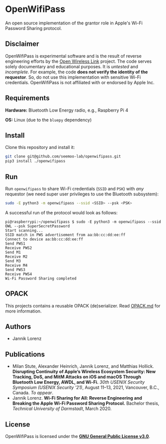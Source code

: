 # OpenWifiPass

An open source implementation of the grantor role in Apple's Wi-Fi Password Sharing protocol.

## Disclaimer

OpenWifiPass is experimental software and is the result of reverse engineering efforts by the [Open Wireless Link](https://owlink.org) project.
The code serves solely documentary and educational purposes. It is *untested* and *incomplete*.
For example, the code **does not verify the identity of the requestor**. So, do not use this implementation with sensitive Wi-Fi credentials.
OpenWifiPass is not affiliated with or endorsed by Apple Inc.

## Requirements

**Hardware:** Bluetooth Low Energy radio, e.g., Raspberry Pi 4

**OS:** Linux (due to the `bluepy` dependency)

## Install

Clone this repository and install it:

```bash
git clone git@github.com/seemoo-lab/openwifipass.git
pip3 install ./openwifipass
```

## Run

Run `openwifipass` to share Wi-Fi credentials (`SSID` and `PSK`) with *any* requestor (we need super user privileges to use the Bluetooth subsystem):

```bash
sudo -E python3 -m openwifipass --ssid <SSID> --psk <PSK>
```

A successful run of the protocol would look as follows:
```
pi@raspberrypi:~/openwifipass $ sudo -E python3 -m openwifipass --ssid OWL --psk SuperSecretPassword
Start scanning...
SSID match in PWS advertisement from aa:bb:cc:dd:ee:ff
Connect to device aa:bb:cc:dd:ee:ff
Send PWS1
Receive PWS2
Send M1
Receive M2
Send M3
Receive M4
Send PWS3
Receive PWS4
Wi-Fi Password Sharing completed
```

## OPACK

This projects contains a reusable OPACK (de)serializer. Read [OPACK.md](OPACK.md) for more information.

## Authors

* Jannik Lorenz

## Publications

* Milan Stute, Alexander Heinrich, Jannik Lorenz, and Matthias Hollick. **Disrupting Continuity of Apple’s Wireless Ecosystem Security: New Tracking, DoS, and MitM Attacks on iOS and macOS Through Bluetooth Low Energy, AWDL, and Wi-Fi.** *30th USENIX Security Symposium (USENIX Security ’21)*, August 11–13, 2021, Vancouver, B.C., Canada. *To appear*.
* Jannik Lorenz. **Wi-Fi Sharing for All: Reverse Engineering and Breaking the Apple Wi-Fi Password Sharing Protocol.** Bachelor thesis, *Technical University of Darmstadt*, March 2020.

## License

OpenWifiPass is licensed under the [**GNU General Public License v3.0**](LICENSE).
